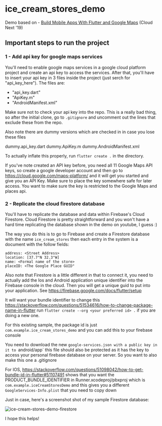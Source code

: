 # ice_cream_stores_demo

Demo based on - [Build Mobile Apps With Flutter and Google Maps](https://www.youtube.com/watch?time_continue=1&v=RpQLFAFqMlw) (Cloud Next '19)

## Important steps to run the project
### 1 - Add api key for google maps services

You'll need to enable google maps services in a google cloud platform project and create an api key to access the services. After that, you'll have to insert your api key in 3 files inside the project (just serch for "api_key_here"). The files are:
- "api_key.dart"
- "ApiKey.m"
- "AndroidManifest.xml"

Make sure not to check your api key into the repo. This is a really bad thing,
so after the initial clone, go to `.gitignore` and uncomment out the lines that
exclude these from the repo.

Also note there are dummy versions which are checked in in case you lose these
files

dummy.api_key.dart
dummy.ApiKey.m
dummy.AndroidManifest.xml

To actually inflate this properly, run `flutter create .` in the directory.

If you've note created an API key before, you need all 11 Google Maps API keys,
so create a google developer account and then go to
https://cloud.google.com/maps-platform/ and it will get you started and give you
an API Key. Make sure to place the key somewhere safe for later access. You want
to make sure the key is restricted to the Google Maps and places api.

               
### 2 - Replicate the cloud firestore database

You'll have to replicate the database and data within Firebase's Cloud Firestore. Cloud Firestore is pretty straightforward and you won't have a hard time replicating the database shown in the demo on youtube, I guess :)

The way you do this is to go to Firebase and create a Firestore database with
the name `ice_cream_stores` then each entry in the system is a document with the
follow fields:

```
address: <Street Address>
location: [37.7"N 32.3"W]
name: <Formal name of the store>
placeID: <The Google Place GUID"
```

Also note that Firestore is a little different in that to connect it, you need
to actually add the Ios and Android application unique identifier into the
Firebase console in the cloud. Then you will get a unique guid to put into your
application. See https://firebase.google.com/docs/flutter/setup

It will want your bundle identifier to change this
https://stackoverflow.com/questions/51534616/how-to-change-package-name-in-flutter
run `flutter create --org <your preferred id> .` if you are doing a new one.

For this existing sample, the package id is just
`com.example.ice_cream_stores_demo` and you can add this to your firebase
console

You need to download the new `google-services.json with a public key in it to
`android/app` 
this file should also be protected as it has the key to access your personal
firebase database on your server. So you want to also make this one a .gitignore

For IOS,
https://stackoverflow.com/questions/51098042/how-to-get-bundle-id-in-flutter#51107491
shows that you want the PRODUCT_BUNDLE_IDENTIFIER in Runner.xcodeproj/pbxproj
which is `com.example.iceCreamStoresDemo` and this gives you a different
`GoogleServices-Info.plist` that you need to copy down

Just in case, here's a screenshot shot of my sample Firestore database:

![ice-cream-stores-demo-firestore](https://user-images.githubusercontent.com/14852938/67521629-a4f14480-f681-11e9-9f78-cb916a2fa8e1.png)

I hope this helps!
